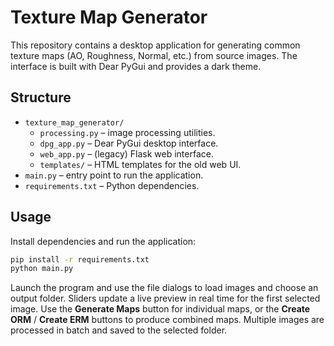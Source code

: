 # Texture Map Generator

This repository contains a desktop application for generating common texture maps (AO, Roughness, Normal, etc.) from source images. The interface is built with Dear PyGui and provides a dark theme.

## Structure

- `texture_map_generator/`
  - `processing.py` – image processing utilities.
  - `dpg_app.py` – Dear PyGui desktop interface.
  - `web_app.py` – (legacy) Flask web interface.
  - `templates/` – HTML templates for the old web UI.
- `main.py` – entry point to run the application.
- `requirements.txt` – Python dependencies.

## Usage

Install dependencies and run the application:

```bash
pip install -r requirements.txt
python main.py
```

Launch the program and use the file dialogs to load images and choose an output folder.
Sliders update a live preview in real time for the first selected image.
Use the **Generate Maps** button for individual maps, or the **Create ORM** / **Create ERM**
buttons to produce combined maps. Multiple images are processed in batch and saved to the selected folder.
